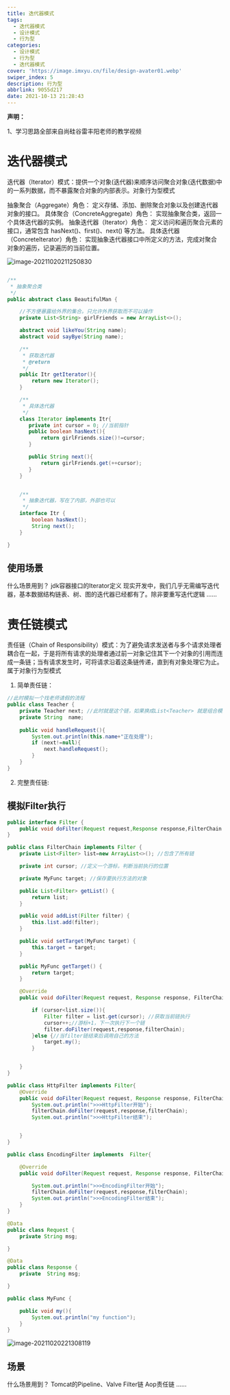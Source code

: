 ```yaml
---
title: 迭代器模式
tags:
  - 迭代器模式
  - 设计模式
  - 行为型
categories:
  - 设计模式
  - 行为型
  - 迭代器模式
cover: 'https://image.imxyu.cn/file/design-avater01.webp'
swiper_index: 5
description: 行为型
abbrlink: 9055d217
date: 2021-10-13 21:28:43
---
```


**声明：**

1、学习思路全部来自尚硅谷雷丰阳老师的教学视频

# 迭代器模式

迭代器（Iterator）模式：提供一个对象(迭代器)来顺序访问聚合对象(迭代数据)中的一系列数据，而不暴露聚合对象的内部表示。对象行为型模式

抽象聚合（Aggregate）角色：
	定义存储、添加、删除聚合对象以及创建迭代器对象的接口。
具体聚合（ConcreteAggregate）角色：
	实现抽象聚合类，返回一个具体迭代器的实例。
抽象迭代器（Iterator）角色：
	定义访问和遍历聚合元素的接口，通常包含 hasNext()、first()、next() 等方法。
具体迭代器（Concretelterator）角色：
	实现抽象迭代器接口中所定义的方法，完成对聚合对象的遍历，记录遍历的当前位置。

![image-20211020211250830](https://image.imxyu.cn/file/image-20211020211250830.png)

```java

/**
 * 抽象聚合类
 */
public abstract class BeautifulMan {

    //不方便暴露给外界的集合。只允许外界获取而不可以操作
    private List<String> girlFriends = new ArrayList<>();

    abstract void likeYou(String name);
    abstract void sayBye(String name);

    /**
     * 获取迭代器
     * @return
     */
    public Itr getIterator(){
        return new Iterator();
    }

    /**
     * 具体迭代器
     */
    class Iterator implements Itr{
       private int cursor = 0; //当前指针
       public boolean hasNext(){
           return girlFriends.size()!=cursor;
       }

       public String next(){
           return girlFriends.get(++cursor);
       }
    }


    /**
     * 抽象迭代器，写在了内部，外部也可以
     */
    interface Itr {
        boolean hasNext();
        String next();
    }

}
```



## 使用场景

什么场景用到？
jdk容器接口的Iterator定义
现实开发中，我们几乎无需编写迭代器，基本数据结构链表、树、图的迭代器已经都有了。除非要重写迭代逻辑
......



# 责任链模式

责任链（Chain of Responsibility）模式：为了避免请求发送者与多个请求处理者耦合在一起，于是将所有请求的处理者通过前一对象记住其下一个对象的引用而连成一条链；当有请求发生时，可将请求沿着这条链传递，直到有对象处理它为止。属于对象行为型模式

1. 简单责任链：

```java
//此时模拟一个找老师请假的流程
public class Teacher {
    private Teacher next; //此时就是这个链，如果换成List<Teacher> 就是组合模式
    private String  name;
    
    public void handleRequest(){
        System.out.println(this.name+"正在处理");
        if (next!=null){
            next.handleRequest();
        }
    }
}
```

2. 完整责任链:

## 模拟Filter执行

```java
public interface Filter {
    public void doFilter(Request request,Response response,FilterChain filterChain);
}
```

```java
public class FilterChain implements Filter {
    private List<Filter> list=new ArrayList<>(); //包含了所有链

    private int cursor; //定义一个游标，判断当前执行的位置

    private MyFunc target; //保存要执行方法的对象

    public List<Filter> getList() {
        return list;
    }

    public void addList(Filter filter) {
        this.list.add(filter);
    }

    public void setTarget(MyFunc target) {
        this.target = target;
    }

    public MyFunc getTarget() {
        return target;
    }

    @Override
    public void doFilter(Request request, Response response, FilterChain filterChain) {

        if (cursor<list.size()){
            Filter filter = list.get(cursor); //获取当前链执行
            cursor++;//游标+1，下一次执行下一个链
            filter.doFilter(request,response,filterChain);
        }else {//当filter链结束后调用自己的方法
            target.my(); 
        }


    }
}
```

```java
public class HttpFilter implements Filter{
    @Override
    public void doFilter(Request request, Response response, FilterChain filterChain) {
        System.out.println(">>>HttpFilter开始");
        filterChain.doFilter(request,response,filterChain);
        System.out.println(">>>HttpFilter结束");


    }
}
```

```java
public class EncodingFilter implements  Filter{

    @Override
    public void doFilter(Request request, Response response, FilterChain filterChain) {

        System.out.println(">>>EncodingFilter开始");
        filterChain.doFilter(request,response,filterChain);
        System.out.println(">>>EncodingFilter结束");
    }
}
```

```java
@Data
public class Request {
    private String msg;

}

@Data
public class Response {
    private  String msg;

}

```

```java
public class MyFunc {

    public void my(){
        System.out.println("my function");
    }
}
```

![image-20211020221308119](https://image.imxyu.cn/file/image-20211020221308119.png)

## 场景

什么场景用到？
Tomcat的Pipeline、Valve
Filter链
Aop责任链
......

